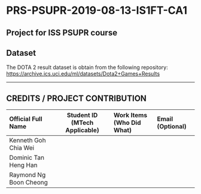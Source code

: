 # PRS-PSUPR-2019-08-13-IS1FT-CA1
Project for ISS PSUPR course
---
## Dataset
The DOTA 2 result dataset is obtain from the following repository:
https://archive.ics.uci.edu/ml/datasets/Dota2+Games+Results

---
## CREDITS / PROJECT CONTRIBUTION

| Official Full Name  | Student ID (MTech Applicable)  | Work Items (Who Did What) | Email (Optional) |
| :------------ |:---------------:| :-----| :-----|
| Kenneth Goh Chia Wei | | | |
| Dominic Tan Heng Han | | | |
| Raymond Ng Boon Cheong | | | |